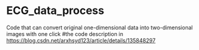 # ECG_data_process
Code that can convert original one-dimensional data into two-dimensional images with one click
#the code description in https://blog.csdn.net/arxhsyd123/article/details/135848297

